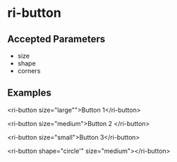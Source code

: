 # ri-button

## Accepted Parameters

* size
* shape
* corners

## Examples

&lt;ri-button size="large""&gt;Button 1&lt;/ri-button&gt;

&lt;ri-button size="medium"&gt;Button 2 &lt;/ri-button&gt;

&lt;ri-button size="small"&gt;Button 3&lt;/ri-button&gt;



&lt;ri-button shape="circle'" size="medium"&gt;&lt;/ri-button&gt;



